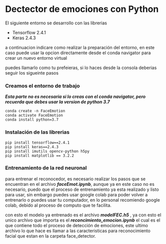 # Dectector de emociones con Python 

El siguiente entorno se desarrollo con las librerias 

- Tensorflow 2.4.1
- Keras 2.4.3

a continuacion indicare como realizar la preparación del entorno, en este caso puede usar la opcion directamente desde el conda navigator para crear un nuevo entorno virtual 

puedes llamarlo como tu prefeieras, si lo haces desde la consola deberias seguir los sigueinte pasos

### Creamos el entorno de trabajo 

***Esta parte no es necesaria si lo creas con el conda navigator, pero recuerda que debes usar la version de python 3.7***
~~~
conda create -n FaceEmotion
conda activate FaceEmotion
conda install python=3.7
~~~

### Instalación de las librerias

~~~
pip install tensorflow==2.4.1
pip install keras==2.4.3
pip install imutils opencv-python h5py
pip install matplotlib == 3.2.2
~~~

### Entrenamiento de la red neuronal

para entrenar el reconocedor, es necesario realizar los pasos que se encuentran en el archivo ***faceEmot.ipynb***, aunque ya en este caso no es necesario, puedo que el proceso de entrenamiento ya esta realizado y listo para usar, sin embargo puedes usar google colab para poder volver a entrenarlo o puedes usar tu computador, en lo personal recomiendo google colab, debido al proceso de computo que te facilita. 

con esto el modelo ya entrenado es el archivo ***modelFEC.h5*** , ya con esto el unico archivo que importa es el ***reconcimiento_emocion.ipynb*** el cual es el que contiene todo el proceso de detección de emociones, este ultimo archivo lo que hace es llamar a las caracteristicas para reconocimiento facial que estan en la carpeta face_detector. 

